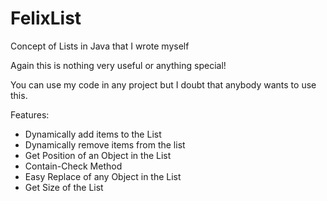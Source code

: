 # FelixList
Concept of Lists in Java that I wrote myself

Again this is nothing very useful or anything special!

You can use my code in any project but I doubt that anybody wants to use this.

Features:

- Dynamically add items to the List
- Dynamically remove items from the list
- Get Position of an Object in the List
- Contain-Check Method
- Easy Replace of any Object in the List
- Get Size of the List
